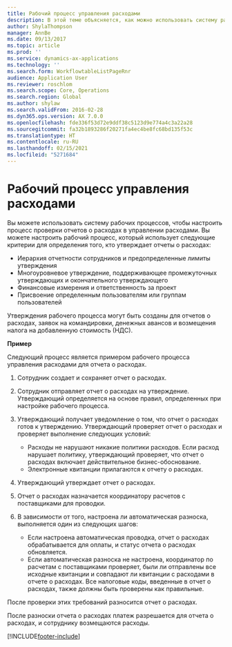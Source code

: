```yaml
---
title: Рабочий процесс управления расходами
description: В этой теме объясняется, как можно использовать систему рабочих процессов в Microsoft Dynamics 365 Finance, чтобы настроить процесс проверки отчетов о расходах в управлении расходами.
author: ShylaThompson
manager: AnnBe
ms.date: 09/13/2017
ms.topic: article
ms.prod: ''
ms.service: dynamics-ax-applications
ms.technology: ''
ms.search.form: WorkflowtableListPageRnr
audience: Application User
ms.reviewer: roschlom
ms.search.scope: Core, Operations
ms.search.region: Global
ms.author: shylaw
ms.search.validFrom: 2016-02-28
ms.dyn365.ops.version: AX 7.0.0
ms.openlocfilehash: fde336f53d72e9ddf38c5123d9e774a4c3a22a28
ms.sourcegitcommit: fa32b1893286f20271fa4ec4be8fc68bd135f53c
ms.translationtype: HT
ms.contentlocale: ru-RU
ms.lasthandoff: 02/15/2021
ms.locfileid: "5271684"
---
```

# <a name="expense-management-workflow"></a>Рабочий процесс управления расходами

Вы можете использовать систему рабочих процессов, чтобы настроить процесс проверки отчетов о расходах в управлении расходами. Вы можете настроить рабочий процесс, который использует следующие критерии для определения того, кто утверждает отчеты о расходах:

- Иерархия отчетности сотрудников и предопределенные лимиты утверждения
- Многоуровневое утверждение, поддерживающее промежуточных утверждающих и окончательного утверждающего
- Финансовые измерения и ответственность за проект
- Присвоение определенным пользователям или группам пользователей

Утверждения рабочего процесса могут быть созданы для отчетов о расходах, заявок на командировки, денежных авансов и возмещения налога на добавленную стоимость (НДС).

**Пример**

Следующий процесс является примером рабочего процесса управления расходами для отчета о расходах.

1. Сотрудник создает и сохраняет отчет о расходах.
2. Сотрудник отправляет отчет о расходах на утверждение. Утверждающий определяется на основе правил, определенных при настройке рабочего процесса.
3. Утверждающий получает уведомление о том, что отчет о расходах готов к утверждению. Утверждающий проверяет отчет о расходах и проверяет выполнение следующих условий:

    - Расходы не нарушают никакие политики расходов. Если расход нарушает политику, утверждающий проверяет, что отчет о расходах включает действительное бизнес-обоснование.
    - Электронные квитанции прилагаются к отчету о расходах.

4. Утверждающий утверждает отчет о расходах.
5. Отчет о расходах назначается координатору расчетов с поставщиками для проводки.
6. В зависимости от того, настроена ли автоматическая разноска, выполняется один из следующих шагов:

    - Если настроена автоматическая проводка, отчет о расходах обрабатывается для оплаты, и статус отчета о расходах обновляется.
    - Если автоматическая разноска не настроена, координатор по расчетам с поставщиками проверяет, были ли отправлены все исходные квитанции и совпадают ли квитанции с расходами в отчете о расходах. Все налоговые коды, введенные в отчет о расходах, также должны быть проверены как правильные.

После проверки этих требований разносится отчет о расходах.

После разноски отчета о расходах платеж разрешается для отчета о расходах, и сотруднику возмещаются расходы.


[!INCLUDE[footer-include](../includes/footer-banner.md)]